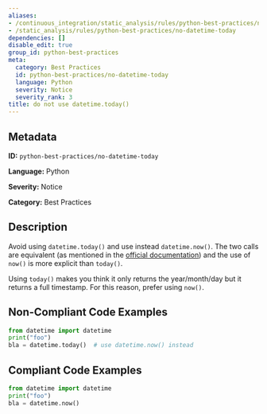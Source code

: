 ```yaml
---
aliases:
- /continuous_integration/static_analysis/rules/python-best-practices/no-datetime-today
- /static_analysis/rules/python-best-practices/no-datetime-today
dependencies: []
disable_edit: true
group_id: python-best-practices
meta:
  category: Best Practices
  id: python-best-practices/no-datetime-today
  language: Python
  severity: Notice
  severity_rank: 3
title: do not use datetime.today()
---
```

<!--  SOURCED FROM https://github.com/DataDog/datadog-static-analyzer-rule-docs -->


## Metadata
**ID:** `python-best-practices/no-datetime-today`

**Language:** Python

**Severity:** Notice

**Category:** Best Practices

## Description
Avoid using `datetime.today()` and use instead `datetime.now()`. The two calls are equivalent (as mentioned in the [official documentation](https://docs.python.org/3/library/datetime.html#datetime.date.today)) and the use of `now()` is more explicit than `today()`.

Using `today()` makes you think it only returns the year/month/day but it returns a full timestamp. For this reason, prefer using `now()`.

## Non-Compliant Code Examples
```python
from datetime import datetime
print("foo")
bla = datetime.today()  # use datetime.now() instead
```

## Compliant Code Examples
```python
from datetime import datetime
print("foo")
bla = datetime.now()
```
